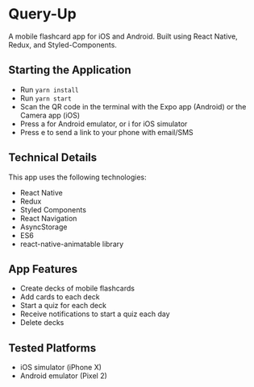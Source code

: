 # Query-Up
A mobile flashcard app for iOS and Android. Built using React Native, Redux, and Styled-Components.

## Starting the Application

* Run `yarn install`
* Run `yarn start`
* Scan the QR code in the terminal with the Expo app (Android) or the Camera app (iOS)
* Press a for Android emulator, or i for iOS simulator
* Press e to send a link to your phone with email/SMS

## Technical Details

This app uses the following technologies:

* React Native
* Redux
* Styled Components
* React Navigation
* AsyncStorage
* ES6
* react-native-animatable library

## App Features

* Create decks of mobile flashcards
* Add cards to each deck
* Start a quiz for each deck
* Receive notifications to start a quiz each day
* Delete decks

## Tested Platforms

* iOS simulator (iPhone X)
* Android emulator (Pixel 2)